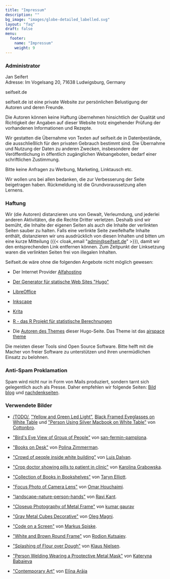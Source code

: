 ```yaml
---
title: "Impressum"
description: ""
bg_image: "images/globe-detailed_labelled.svg"
layout: "faq"
draft: false
menu:
  footer:
    name: "Impressum"
    weight: 9
---
```




### Administrator

Jan Seifert<br/>
Adresse: Im Vogelsang 20, 71638 Ludwigsburg, Germany<br/>

seifseit.de  

seifseit.de ist eine private Website zur persönlichen Belustigung der Autoren und deren Freunde.

Die Autoren können keine Haftung übernehmen hinsichtlich der Qualität und Richtigkeit der Angaben auf dieser Website trotz eingehender Prüfung der vorhandenen Informationen und Rezepte.

Wir gestatten die Übernahme von Texten auf seifseit.de in Datenbestände, die ausschließlich für den privaten Gebrauch bestimmt sind. Die Übernahme und Nutzung der Daten zu anderen Zwecken, insbesondere der Veröffentlichung in öffentlich zugänglichen Webangeboten, bedarf einer schriftlichen Zustimmung.

Bitte keine Anfragen zu Werbung, Marketing, Linktausch etc.

Wir wollen uns bei allen bedanken, die zur Verbesserung der Seite beigetragen haben. Rückmeldung ist die Grundvoraussetzung allen Lernens.



### Haftung

Wir (die Autoren) distanzieren uns von Gewalt, Verleumdung, und jederlei anderen Aktivitäten, die die Rechte Dritter verletzen. Deshalb sind wir bemüht, die Inhalte der eigenen Seiten als auch die Inhalte der verlinkten Seiten sauber zu halten. Falls eine verlinkte Seite zweifelhafte Inhalte enthält, distanzieren wir uns ausdrücklich von diesen Inhalten und bitten um eine kurze Mitteilung ({{< cloak_email "admin@seifseit.de" >}}), damit wir den entsprechenden Link entfernen können. Zum Zeitpunkt der Linksetzung waren die verlinkten Seiten frei von illegalen Inhalten.


Seifseit.de wäre ohne die folgenden Angebote nicht möglich gewesen:

* Der Internet Provider [Alfahosting](https://alfahosting.de/)  
  
* [Der Generator für statische Web Sites "Hugo"](https://gohugo.io/)  
* [LibreOffice](https://de.libreoffice.org)  
* [Inkscape](https://inkscape.org)  
* [Krita](https://krita.org)  
* [R - das R Projekt für statistische Berechnungen](http://www.r-project.org/)
* Die [Autoren des Themes](https://gethugothemes.com/) dieser Hugo-Seite. Das Theme ist das [airspace theme](https://github.com/themefisher/airspace-hugo)


Die meisten dieser Tools sind Open Source Software. Bitte helft mit die Macher von freier Software zu unterstützen und ihren unermüdlichen Einsatz zu belohnen.


### Anti-Spam Proklamation

Spam wird nicht nur in Form von Mails produziert, sondern tarnt sich gelegentlich auch als Presse. Daher empfehlen wir folgende Seiten: [Bild blog](www.bildblog.de) und [nachdenkseiten](www.nachdenkseiten.de).



### Verwendete Bilder

* [/TODO/](https://www.pexels.com/@cottonbro?utm_content=attributionCopyText&utm_medium=referral&utm_source=pexels), ["Yellow and Green Led Light"](https://images.pexels.com/photos/4835419/pexels-photo-4835419.jpeg), [Black Framed Eyeglasses on White Table](https://www.pexels.com/photo/black-framed-eyeglasses-on-white-table-5083246/)  und ["Person Using Silver Macbook on White Table"](https://www.pexels.com/photo/person-using-silver-macbook-on-white-table-4065897/) von [Cottonbro](https://www.pexels.com/@cottonbro).
  
* ["Bird's Eye View of Group of People"](https://www.pexels.com/photo/bird-s-eye-view-of-group-of-people-1299086/) von [san-fermin-pamplona](https://www.pexels.com/@san-fermin-pamplona-549332).
* ["Books on Desk"](https://www.pexels.com/photo/books-on-desk-3747295/) von [Polina Zimmerman](https://www.pexels.com/@polina-zimmerman).
* ["Crowd of people inside white building"](https://www.pexels.com/photo/crowd-of-people-inside-white-building-1770808/) von [Luis Dalvan](https://www.pexels.com/@luisdalvan).
* ["Crop doctor showing pills to patient in clinic"](https://www.pexels.com/photo/crop-doctor-showing-pills-to-patient-in-clinic-4021808/) von [Karolina Grabowska](https://www.pexels.com/@karolina-grabowska).
* ["Collection of Books in Bookshelves"](https://www.pexels.com/photo/collection-of-books-in-bookshelves-9565975/) von [Taryn Elliott](https://www.pexels.com/@taryn-elliott).
* ["Focus Photo of Camera Lens"](https://www.pexels.com/photo/focus-photo-of-camera-lens-752525/) von [Omar Houchaimi](https://www.pexels.com/@omarhouc).
* ["landscape-nature-person-hands"](https://www.pexels.com/photo/landscape-nature-person-hands-1927595/) von [Ravi Kant](https://www.pexels.com/@ravikant).
* ["Closeup Photography of Metal Frame"](https://www.pexels.com/photo/closeup-photography-of-metal-frame-352097/) von  [kumar gaurav](https://www.pexels.com/@gaurav007)
* ["Gray Metal Cubes Decorative"](https://www.pexels.com/photo/gray-metal-cubes-decorative-1005644/) von [Oleg Magni](https://www.pexels.com/@oleg-magni).
* ["Code on a Screen"](https://www.pexels.com/photo/code-on-a-screen-4383298/) von [Markus Spiske](https://www.pexels.com/@markusspiske).
* ["White and Brown Round Frame"](https://www.pexels.com/photo/white-and-brown-round-frame-7911758/) von [Rodion Kutsaiev](https://www.pexels.com/@frostroomhead).
* ["Splashing of Flour over Dough"](https://www.pexels.com/@klaus-nielsen) von [Klaus Nielsen](https://www.pexels.com/@klaus-nielsen).
* ["Person Welding Wearing a Prootective Metal Mask"](https://www.pexels.com/photo/person-welding-wearing-a-prootective-metal-mask-3158651/) von [Kateryna Babaieva](https://www.pexels.com/@kateryna-babaieva-1423213) 
* ["Contemporary Art"](https://www.pexels.com/photo/contemporary-art-3336447/) von [Elīna Arāja](https://www.pexels.com/@elina-araja-1743227)
